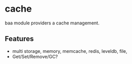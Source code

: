 # cache
baa module providers a cache management.

## Features

- multi storage, memory, memcache, redis, leveldb, file,
- Get/Set/Remove/GC?
